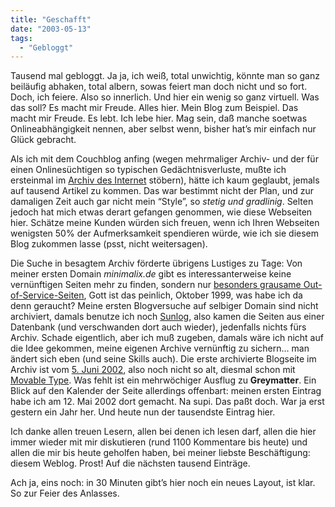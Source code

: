 ```yaml
---
title: "Geschafft"
date: "2003-05-13"
tags:
  - "Gebloggt"
---
```


Tausend mal gebloggt. Ja ja, ich weiß, total unwichtig, könnte man so ganz beiläufig abhaken, total albern, sowas feiert man doch nicht und so fort. Doch, ich feiere. Also so innerlich. Und hier ein wenig so ganz virtuell. Was das soll? Es macht mir Freude. Alles hier. Mein Blog zum Beispiel. Das macht mir Freude. Es lebt. Ich lebe hier. Mag sein, daß manche soetwas Onlineabhängigkeit nennen, aber selbst wenn, bisher hat’s mir einfach nur Glück gebracht.

Als ich mit dem Couchblog anfing (wegen mehrmaliger Archiv- und der für einen Onlinesüchtigen so typischen Gedächtnisverluste, mußte ich ersteinmal im [Archiv des Internet](http://www.archive.org/ "Internet Archive") stöbern), hätte ich kaum geglaubt, jemals auf tausend Artikel zu kommen. Das war bestimmt nicht der Plan, und zur damaligen Zeit auch gar nicht mein “Style”, so _stetig und gradlinig_. Selten jedoch hat mich etwas derart gefangen genommen, wie diese Webseiten hier. Schätze meine Kunden würden sich freuen, wenn ich Ihren Webseiten wenigsten 50% der Aufmerksamkeit spendieren würde, wie ich sie diesem Blog zukommen lasse (psst, nicht weitersagen).

Die Suche in besagtem Archiv förderte übrigens Lustiges zu Tage: Von meiner ersten Domain _minimalix.de_ gibt es interessanterweise keine vernünftigen Seiten mehr zu finden, sondern nur [besonders grausame Out-of-Service-Seiten](http://web.archive.org/web/19991008170135/http://www.minimalix.de/), Gott ist das peinlich, Oktober 1999, was habe ich da denn geraucht? Meine ersten Blogversuche auf selbiger Domain sind nicht archiviert, damals benutze ich noch [Sunlog](http://www.sunlog.org/), also kamen die Seiten aus einer Datenbank (und verschwanden dort auch wieder), jedenfalls nichts fürs Archiv. Schade eigentlich, aber ich muß zugeben, damals wäre ich nicht auf die Idee gekommen, meine eigenen Archive vernünftig zu sichern… man ändert sich eben (und seine Skills auch). Die erste archivierte Blogseite im Archiv ist vom [5\. Juni 2002](http://web.archive.org/web/20020605021117/nico.couchblog.org/), also noch nicht so alt, diesmal schon mit [Movable Type](http://www.movabletype.org). Was fehlt ist ein mehrwöchiger Ausflug zu **Greymatter**. Ein Blick auf den Kalender der Seite allerdings offenbart: meinen ersten Eintrag habe ich am 12. Mai 2002 dort gemacht. Na supi. Das paßt doch. War ja erst gestern ein Jahr her. Und heute nun der tausendste Eintrag hier.

Ich danke allen treuen Lesern, allen bei denen ich lesen darf, allen die hier immer wieder mit mir diskutieren (rund 1100 Kommentare bis heute) und allen die mir bis heute geholfen haben, bei meiner liebste Beschäftigung: diesem Weblog. Prost! Auf die nächsten tausend Einträge.

Ach ja, eins noch: in 30 Minuten gibt’s hier noch ein neues Layout, ist klar. So zur Feier des Anlasses.
